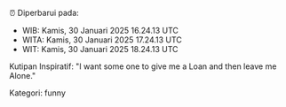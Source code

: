 ⏰ Diperbarui pada:
- WIB: Kamis, 30 Januari 2025 16.24.13 UTC
- WITA: Kamis, 30 Januari 2025 17.24.13 UTC
- WIT: Kamis, 30 Januari 2025 18.24.13 UTC

Kutipan Inspiratif:
"I want some one to give me a Loan and then leave me Alone."


Kategori: funny

